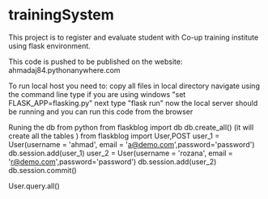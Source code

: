 # trainingSystem
This project is to register and evaluate student with Co-up training institute using flask environment.

This code is pushed to be published on the website: ahmadaj84.pythonanywhere.com   

To run local host you need to:
copy all files in local directory
navigate using the command line
type if you are using windows "set FLASK_APP=flasking.py"
next type "flask run"
now the local server should be running and you can run this code from the browser  

Runing the db from python
from flaskblog import db
db.create_all() (it will create all the tables )
from flaskblog import User,POST
user_1 = User(username = 'ahmad', email = 'a@demo.com',password='password')
db.session.add(user_1)
user_2 = User(username = 'rozana', email = 'r@demo.com',password='password')
db.session.add(user_2)
db.session.commit()


User.query.all()
